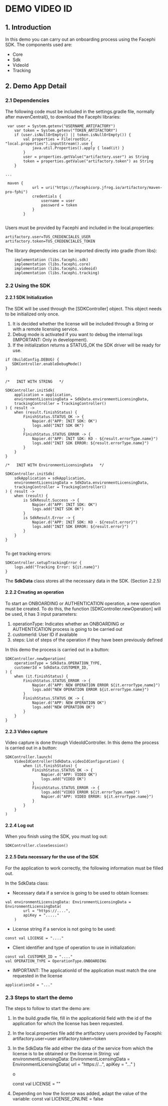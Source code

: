 # DEMO VIDEO ID


## 1. Introduction

In this demo you can carry out an onboarding process using the Facephi SDK.
The components used are:

- Core
- Sdk
- VideoId
- Tracking

## 2. Demo App Detail

### 2.1 Dependencies

The following code must be included in the settings.gradle file, normally after mavenCentral(), to download the Facephi libraries:

```
 var user = System.getenv("USERNAME_ARTIFACTORY")
    var token = System.getenv("TOKEN_ARTIFACTORY")
    if (user.isNullOrEmpty() || token.isNullOrEmpty()) {
        val properties = File(rootDir, "local.properties").inputStream().use {
            java.util.Properties().apply { load(it) }
        }
        user = properties.getValue("artifactory.user") as String
        token = properties.getValue("artifactory.token") as String
    }

...

 maven {
            url = uri("https://facephicorp.jfrog.io/artifactory/maven-pro-fphi")
            credentials {
                username = user
                password = token
            }
        }


```

Users must be provided by Facephi and included in the local.properties:

```
artifactory.user=TUS_CREDENCIALES_USER
artifactory.token=TUS_CREDENCIALES_TOKEN
```

The library dependencies can be imported directly into gradle (from libs):

```
    implementation (libs.facephi.sdk)
    implementation (libs.facephi.core)
    implementation (libs.facephi.videoid)
    implementation (libs.facephi.tracking)

```


### 2.2 Using the SDK

#### 2.2.1 SDK Initialization

The SDK will be used through the [SDKController] object. This object needs to be initialized only once.
1. It is decided whether the license will be included through a String or with a remote licensing service.
2. Debug mode is activated if you want to debug the internal logs (IMPORTANT: Only in development).
3. If the initialization returns a STATUS_OK the SDK driver will be ready for use.

```
if (BuildConfig.DEBUG) {
   SDKController.enableDebugMode()
}


/*   INIT WITH STRING   */

SDKController.initSdk(
    application = application,
    environmentLicensingData = SdkData.environmentLicensingData,
    trackingController = TrackingController()
) { result ->
    when (result.finishStatus) {
        FinishStatus.STATUS_OK -> {
            Napier.d("APP: INIT SDK: OK")
            logs.add("INIT SDK OK")
        }
        FinishStatus.STATUS_ERROR -> {
            Napier.d("APP: INIT SDK: KO - ${result.errorType.name}")
            logs.add("INIT SDK ERROR: ${result.errorType.name}")
        }
    }
}
  
/*   INIT WITH EnvironmentLicensingData   */

SDKController.initSdk(
    sdkApplication = sdkApplication,
    environmentLicensingData = SdkData.environmentLicensingData,
    trackingController = TrackingController()
) { result ->
    when (result) {
        is SdkResult.Success -> {
            Napier.d("APP: INIT SDK: OK")
            logs.add("INIT SDK OK")
        }
        is SdkResult.Error -> {
            Napier.d("APP: INIT SDK: KO - ${result.error}")
            logs.add("INIT SDK ERROR: ${result.error}")
        }
    }
}
        
```
 
To get tracking errors:
```
SDKController.setupTrackingError {
    logs.add("Tracking Error: ${it.name}")
}
```


The **SdkData** class stores all the necessary data in the SDK. (Section 2.2.5)


#### 2.2.2 Creating an operation

To start an ONBOARDING or AUTHENTICATION operation, a new operation must be created. To do this, the function [SDKController.newOperation] will be used, it has 3 input parameters:

1. operationType: Indicates whether an ONBOARDING or AUTHENTICATION process is going to be carried out
2. customerId: User ID if available
3. steps: List of steps of the operation if they have been previously defined

In this demo the process is carried out in a button:

```
SDKController.newOperation(
    operationType = SdkData.OPERATION_TYPE,
    customerId = SdkData.CUSTOMER_ID,
) {
    when (it.finishStatus) {
        FinishStatus.STATUS_ERROR -> {
            Napier.d("APP: NEW OPERATION ERROR ${it.errorType.name}")
            logs.add("NEW OPERATION ERROR ${it.errorType.name}")
        }
        FinishStatus.STATUS_OK -> {
            Napier.d("APP: NEW OPERATION OK")
            logs.add("NEW OPERATION OK")
        }
    }
}
```


#### 2.2.3 Video capture

Video capture is done through VideoIdController.
In this demo the process is carried out in a button:

```
SDKController.launch(
    VideoIdController(SdkData.videoIdConfiguration) {
        when (it.finishStatus) {
            FinishStatus.STATUS_OK -> {
                Napier.d("APP: VIDEO OK")
                logs.add("VIDEO OK")
            }
            FinishStatus.STATUS_ERROR -> {
                logs.add("VIDEO ERROR ${it.errorType.name}")
                Napier.d("APP: VIDEO ERROR: ${it.errorType.name}")
            }
        }
    }
)
```

#### 2.2.4 Log out

When you finish using the SDK, you must log out:

```
SDKController.closeSession()
```
#### 2.2.5 Data necessary for the use of the SDK

For the application to work correctly, the following information must be filled out.

In the SdkData class:

- Necessary data if a service is going to be used to obtain licenses:

```
val environmentLicensingData: EnvironmentLicensingData = EnvironmentLicensingData(
        url = "https://....",
        apiKey = "....."
    )
```

- License string if a service is not going to be used:
```
const val LICENSE = "...." 
```

- Client identifier and type of operation to use in initialization:
```
const val CUSTOMER_ID = "...." 
val OPERATION_TYPE = OperationType.ONBOARDING

```

- IMPORTANT: The applicationId of the application must match the one requested in the license
```
applicationId = "..."
```

### 2.3 Steps to start the demo

The steps to follow to start the demo are:

1. In the build.gradle file, fill in the applicationId field with the id of the application for which the license has been requested.

2. In the local.properties file add the artifactory users provided by Facephi:
   artifactory.user=user
   artifactory.token=token

3. In the SdkData file add either the data of the service from which the license is to be obtained or the license in String:
      val environmentLicensingData: EnvironmentLicensingData = EnvironmentLicensingData(
         url = "https://...",
         apiKey = "..."
      )
      
      o
      
      const val LICENSE = ""

4. Depending on how the license was added, adapt the value of the variable:
   const val LICENSE_ONLINE = false


